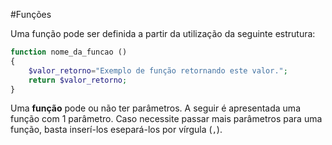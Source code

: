 #Funções

Uma função pode ser definida a partir da utilização da seguinte estrutura:

```php
function nome_da_funcao ()
{
    $valor_retorno="Exemplo de função retornando este valor.";
    return $valor_retorno;
}
```

Uma **função** pode ou não ter parâmetros. A seguir é apresentada uma  função com 1 parâmetro. Caso necessite passar mais parâmetros para uma função, basta inserí-los esepará-los por vírgula (`,`).

